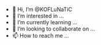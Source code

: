 - 👋 Hi, I’m @KOFLuNaTiC
- 👀 I’m interested in ...
- 🌱 I’m currently learning ...
- 💞️ I’m looking to collaborate on ...
- 📫 How to reach me ...

<!---
KOFLuNaTiC/KOFLuNaTiC is a ✨ special ✨ repository because its `README.md` (this file) appears on your GitHub profile.
You can click the Preview link to take a look at your changes.
--->

